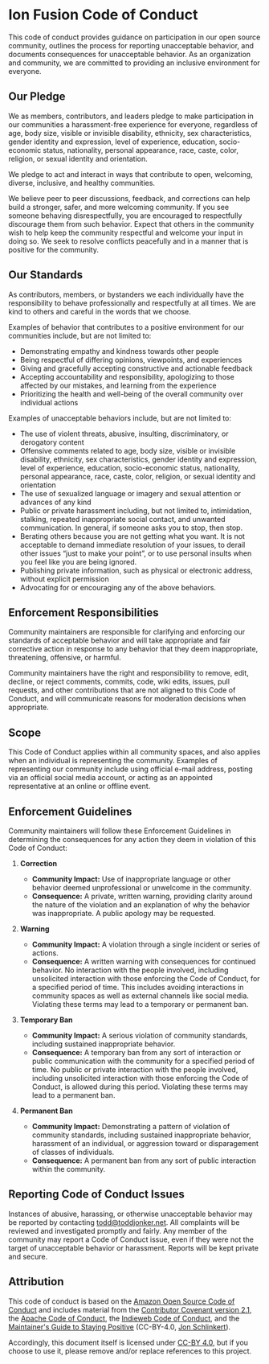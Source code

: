 <!-- SPDX-License-Identifier: CC-BY-4.0 -->

# Ion Fusion Code of Conduct

This code of conduct provides guidance on participation in our open source community, outlines the
process for reporting unacceptable behavior, and documents consequences for unacceptable behavior.
As an organization and community, we are committed to providing an inclusive environment for
everyone.

## Our Pledge

We as members, contributors, and leaders pledge to make participation in our communities a
harassment-free experience for everyone, regardless of age, body size, visible or invisible
disability, ethnicity, sex characteristics, gender identity and expression, level of experience,
education, socio-economic status, nationality, personal appearance, race, caste, color, religion, or
sexual identity and orientation.

We pledge to act and interact in ways that contribute to open, welcoming, diverse, inclusive, and
healthy communities.

We believe peer to peer discussions, feedback, and corrections can help build a stronger, safer, and
more welcoming community. If you see someone behaving disrespectfully, you are encouraged to
respectfully discourage them from such behavior. Expect that others in the community wish to help
keep the community respectful and welcome your input in doing so. We seek to resolve conflicts
peacefully and in a manner that is positive for the community.

## Our Standards

As contributors, members, or bystanders we each individually have the responsibility to behave
professionally and respectfully at all times. We are kind to others and careful in the words that we
choose.

Examples of behavior that contributes to a positive environment for our communities include, but are
not limited to:

* Demonstrating empathy and kindness towards other people
* Being respectful of differing opinions, viewpoints, and experiences
* Giving and gracefully accepting constructive and actionable feedback
* Accepting accountability and responsibility, apologizing to those affected by our mistakes, and
  learning from the experience
* Prioritizing the health and well-being of the overall community over individual actions

Examples of unacceptable behaviors include, but are not limited to:

* The use of violent threats, abusive, insulting, discriminatory, or derogatory content
* Offensive comments related to age, body size, visible or invisible disability, ethnicity, sex
  characteristics, gender identity and expression, level of experience, education, socio-economic
  status, nationality, personal appearance, race, caste, color, religion, or sexual identity and
  orientation
* The use of sexualized language or imagery and sexual attention or advances of any kind
* Public or private harassment including, but not limited to, intimidation, stalking, repeated
  inappropriate social contact, and unwanted communication. In general, if someone asks you to stop,
  then stop.
* Berating others because you are not getting what you want. It is not acceptable to demand
  immediate resolution of your issues, to derail other issues “just to make your point”, or to use
  personal insults when you feel like you are being ignored.
* Publishing private information, such as physical or electronic address, without explicit
  permission
* Advocating for or encouraging any of the above behaviors.

## Enforcement Responsibilities

Community maintainers are responsible for clarifying and enforcing our standards of acceptable
behavior and will take appropriate and fair corrective action in response to any behavior that they
deem inappropriate, threatening, offensive, or harmful.

Community maintainers have the right and responsibility to remove, edit, decline, or reject
comments, commits, code, wiki edits, issues, pull requests, and other contributions that are not
aligned to this Code of Conduct, and will communicate reasons for moderation decisions when
appropriate.

## Scope

This Code of Conduct applies within all community spaces, and also applies when an individual is
representing the community. Examples of representing our community include using official e-mail
address, posting via an official social media account, or acting as an appointed representative at
an online or offline event.

## Enforcement Guidelines

Community maintainers will follow these Enforcement Guidelines in determining the consequences for
any action they deem in violation of this Code of Conduct:

1. **Correction**
    * **Community Impact:** Use of inappropriate language or other behavior deemed unprofessional or
      unwelcome in the community.
    * **Consequence:** A private, written warning, providing clarity around the nature of the
      violation and an explanation of why the behavior was inappropriate. A public apology may be
      requested.

2. **Warning**
    * **Community Impact:** A violation through a single incident or series of actions.
    * **Consequence:** A written warning with consequences for continued behavior. No interaction
      with the people involved, including unsolicited interaction with those enforcing the Code of
      Conduct, for a specified period of time. This includes avoiding interactions in community
      spaces as well as external channels like social media. Violating these terms may lead to a
      temporary or permanent ban.

3. **Temporary Ban**
    * **Community Impact:** A serious violation of community standards, including sustained
      inappropriate behavior.
    * **Consequence:** A temporary ban from any sort of interaction or public communication with the
      community for a specified period of time. No public or private interaction with the people
      involved, including unsolicited interaction with those enforcing the Code of Conduct, is
      allowed during this period. Violating these terms may lead to a permanent ban.

4. **Permanent Ban**
    * **Community Impact:** Demonstrating a pattern of violation of community standards, including
      sustained inappropriate behavior, harassment of an individual, or aggression toward or
      disparagement of classes of individuals.
    * **Consequence:** A permanent ban from any sort of public interaction within the community.

## Reporting Code of Conduct Issues

Instances of abusive, harassing, or otherwise unacceptable behavior may be reported by contacting
<todd@toddjonker.net>. All complaints will be reviewed and investigated promptly and fairly. Any
member of the community may report a Code of Conduct issue, even if they were not the target of
unacceptable behavior or harassment. Reports will be kept private and secure.

## Attribution

This code of conduct is based on the
[Amazon Open Source Code of Conduct](https://aws.github.io/code-of-conduct)
and includes material from the
[Contributor Covenant version 2.1](https://www.contributor-covenant.org/version/2/1/code_of_conduct/),
the [Apache Code of Conduct](https://www.apache.org/foundation/policies/conduct), the
[Indieweb Code of Conduct](https://indieweb.org/code-of-conduct), and the
[Maintainer's Guide to Staying Positive](https://github.com/jonschlinkert/maintainers-guide-to-staying-positive)
(CC-BY-4.0, [Jon Schlinkert](https://github.com/jonschlinkert)).

Accordingly, this document itself is licensed under
[CC-BY 4.0](https://creativecommons.org/licenses/by/4.0/), but if you choose to use it, please
remove and/or replace references to this project.
